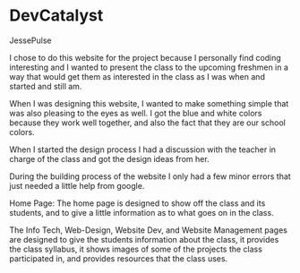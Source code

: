 # DevCatalyst
JessePulse

I chose to do this website for the project because I personally find coding interesting and I wanted to present the class to the upcoming freshmen in a way that would get them as interested in the class as I was when and started and still am.

When I was designing this website, I wanted to make something simple that was also pleasing to the eyes as well. I got the blue and white colors because they work well together, and also the fact that they are our school colors.

When I started the design process I had a discussion with the teacher in charge of the class and got the design ideas from her.

During the building process of the website I only had a few minor errors that just needed a little help from google.

Home Page: The home page is designed to show off the class and its students, and to give a little information as to what goes on in the class.

The Info Tech, Web-Design, Website Dev, and Website Management pages are designed to give the students information about the class, it provides the class syllabus, it shows images of some of the projects the class participated in, and provides resources that the class uses.
